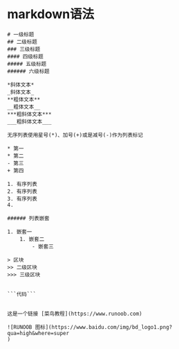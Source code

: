 # markdown语法
```
# 一级标题
## 二级标题
### 三级标题
#### 四级标题
##### 五级标题
###### 六级标题

*斜体文本*
_斜体文本_
**粗体文本**
__粗体文本__
***粗斜体文本***
___粗斜体文本___

无序列表使用星号(*)、加号(+)或是减号(-)作为列表标记

* 第一
* 第二
- 第三
+ 第四

1. 有序列表
2. 有序列表
3. 有序列表
4.

###### 列表嵌套

1. 嵌套一
    1. 嵌套二
        - 嵌套三

> 区块
>> 二级区块
>>> 三级区块


```代码```

        
这是一个链接 [菜鸟教程](https://www.runoob.com)

![RUNOOB 图标](https://www.baidu.com/img/bd_logo1.png?qua=high&where=super
)





